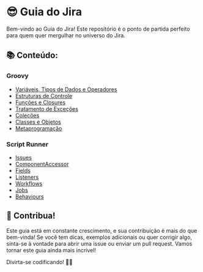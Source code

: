 # 😎 Guia do Jira 

Bem-vindo ao Guia do Jira! Este repositório é o ponto de partida perfeito para quem quer mergulhar no universo do Jira. 

## 📚 Conteúdo:

### Groovy

- [Variáveis, Tipos de Dados e Operadores](./Groovy/Variáveis,%20Tipos%20de%20Dados%20e%20Operadores.md)
- [Estruturas de Controle](./Groovy/Estruturas%20de%20Controle.md)
- [Funções e Closures](./Groovy/Funções%20e%20Closures.md)
- [Tratamento de Exceções](./Groovy/Tratamento%20de%20Exceções.md)
- [Coleções](./Groovy/Coleções.md)
- [Classes e Objetos](./Groovy/Classes%20e%20Objetos.md)
- [Metaprogramação](./Groovy/Metaprogramação.md)

### Script Runner

- [Issues](./Scriptrunner/Issues.md)
- [ComponentAccessor](./Scriptrunner/ComponentAccessor.md)
- [Fields](./Scriptrunner/Fields.md)
- [Listeners](./Scriptrunner/Listeners.md)
- [Workflows](./Scriptrunner/Workflows.md)
- [Jobs](./Scriptrunner/Jobs.md)
- [Behaviours](./Scriptrunner/Behaviours.md)

## 🤝 Contribua!

Este guia está em constante crescimento, e sua contribuição é mais do que bem-vinda! Se você tem dicas, exemplos adicionais ou quer corrigir algo, sinta-se à vontade para abrir uma issue ou enviar um pull request. Vamos tornar este guia ainda mais incrível!

Divirta-se codificando! 🚀✨